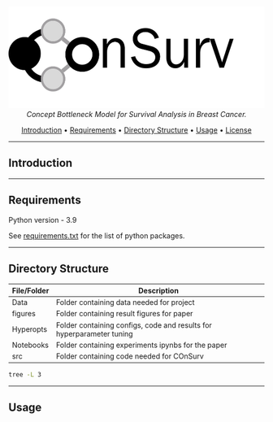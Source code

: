 <div align="center">
  <img height="200" alt="ConSurv" src="./figures/Logo.png/">
</div>

<div align="center">
  <em>Concept Bottleneck Model for Survival Analysis in Breast Cancer.</em>
</div>

 <p align="center">
  <a href="#Introduction">Introduction</a> •
  <a href="#Requirements">Requirements</a> •
  <a href="#Directory-Structure">Directory Structure</a> •
  <a href="#Usage">Usage</a> •
  <a href="#license">License</a> 
</p>

---
## Introduction




---
## Requirements

Python version - 3.9

See <a href="./requirements.txt"> requirements.txt</a> for the list of python packages.


---
## Directory Structure

| File/Folder | Description |
| ----------- | ----------- |
| Data | Folder containing data needed for project |
| figures | Folder containing result figures for paper |
| Hyperopts | Folder containing configs, code and results for hyperparameter tuning |
| Notebooks | Folder containing experiments ipynbs for the paper|
| src | Folder containing  code needed for COnSurv|


```bash
tree -L 3

```
---
## Usage
